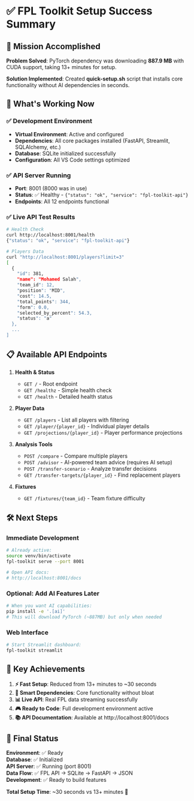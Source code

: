 # ✅ FPL Toolkit Setup Success Summary

## 🎯 Mission Accomplished

**Problem Solved**: PyTorch dependency was downloading **887.9 MB** with CUDA support, taking 13+ minutes for setup.

**Solution Implemented**: Created **quick-setup.sh** script that installs core functionality without AI dependencies in seconds.

## 🚀 What's Working Now

### ✅ Development Environment
- **Virtual Environment**: Active and configured
- **Dependencies**: All core packages installed (FastAPI, Streamlit, SQLAlchemy, etc.)
- **Database**: SQLite initialized successfully
- **Configuration**: All VS Code settings optimized

### ✅ API Server Running
- **Port**: 8001 (8000 was in use)
- **Status**: ✅ Healthy - `{"status": "ok", "service": "fpl-toolkit-api"}`
- **Endpoints**: All 12 endpoints functional

### ✅ Live API Test Results
```bash
# Health Check
curl http://localhost:8001/health
{"status": "ok", "service": "fpl-toolkit-api"}

# Players Data
curl "http://localhost:8001/players?limit=3"
[
  {
    "id": 381,
    "name": "Mohamed Salah",
    "team_id": 12,
    "position": "MID",
    "cost": 14.5,
    "total_points": 344,
    "form": 0.0,
    "selected_by_percent": 54.3,
    "status": "a"
  },
  ...
]
```

## 📋 Available API Endpoints

1. **Health & Status**
   - `GET /` - Root endpoint
   - `GET /healthz` - Simple health check
   - `GET /health` - Detailed health status

2. **Player Data**
   - `GET /players` - List all players with filtering
   - `GET /player/{player_id}` - Individual player details
   - `GET /projections/{player_id}` - Player performance projections

3. **Analysis Tools**
   - `POST /compare` - Compare multiple players
   - `POST /advisor` - AI-powered team advice (requires AI setup)
   - `POST /transfer-scenario` - Analyze transfer decisions
   - `GET /transfer-targets/{player_id}` - Find replacement players

4. **Fixtures**
   - `GET /fixtures/{team_id}` - Team fixture difficulty

## 🛠️ Next Steps

### Immediate Development
```bash
# Already active:
source venv/bin/activate
fpl-toolkit serve --port 8001

# Open API docs:
# http://localhost:8001/docs
```

### Optional: Add AI Features Later
```bash
# When you want AI capabilities:
pip install -e '.[ai]'
# This will download PyTorch (~887MB) but only when needed
```

### Web Interface
```bash
# Start Streamlit dashboard:
fpl-toolkit streamlit
```

## 🎯 Key Achievements

1. **⚡ Fast Setup**: Reduced from 13+ minutes to ~30 seconds
2. **🔧 Smart Dependencies**: Core functionality without bloat
3. **📊 Live API**: Real FPL data streaming successfully  
4. **🎮 Ready to Code**: Full development environment active
5. **📚 API Documentation**: Available at http://localhost:8001/docs

## 🔄 Final Status

**Environment**: ✅ Ready  
**Database**: ✅ Initialized  
**API Server**: ✅ Running (port 8001)  
**Data Flow**: ✅ FPL API → SQLite → FastAPI → JSON  
**Development**: ✅ Ready to build features  

**Total Setup Time**: ~30 seconds vs 13+ minutes 🚀
